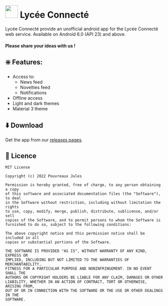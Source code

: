 # <img src="https://user-images.githubusercontent.com/87655026/155192562-e7a89e10-99f6-483e-a3be-793c6b15ad86.png" width="40"> Lycée Connecté
Lycée Connecté provide an unofficial android app for the Lycée Connecté web service.
Available on Android 6.0 (API 23) and above.

#### Please share your ideas with us !

## ❇️ Features:
* Access to:
  * News feed
  * Novelties feed
  * Notifications
* Offline access
* Light and dark themes
* Material 3 theme

## ⬇️ Download
Get the app from our [releases pages](https://github.com/JulesPvx/lycee-connecte-app/releases).

## 📜 Licence
```
MIT License

Copyright (c) 2022 Pouvreaux Jules

Permission is hereby granted, free of charge, to any person obtaining a copy
of this software and associated documentation files (the "Software"), to deal
in the Software without restriction, including without limitation the rights
to use, copy, modify, merge, publish, distribute, sublicense, and/or sell
copies of the Software, and to permit persons to whom the Software is
furnished to do so, subject to the following conditions:

The above copyright notice and this permission notice shall be included in all
copies or substantial portions of the Software.

THE SOFTWARE IS PROVIDED "AS IS", WITHOUT WARRANTY OF ANY KIND, EXPRESS OR
IMPLIED, INCLUDING BUT NOT LIMITED TO THE WARRANTIES OF MERCHANTABILITY,
FITNESS FOR A PARTICULAR PURPOSE AND NONINFRINGEMENT. IN NO EVENT SHALL THE
AUTHORS OR COPYRIGHT HOLDERS BE LIABLE FOR ANY CLAIM, DAMAGES OR OTHER
LIABILITY, WHETHER IN AN ACTION OF CONTRACT, TORT OR OTHERWISE, ARISING FROM,
OUT OF OR IN CONNECTION WITH THE SOFTWARE OR THE USE OR OTHER DEALINGS IN THE
SOFTWARE.
```
